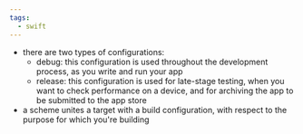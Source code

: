 ```yaml
---
tags:
  - swift
---
```

- there are two types of configurations:
	- debug: this configuration is used throughout the development process, as you write and run your app
	- release: this configuration is used for late-stage testing, when you want to check performance on a device, and for archiving the app to be submitted to the app store
- a scheme unites a target with a build configuration, with respect to the purpose for which you're building